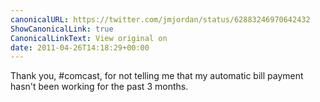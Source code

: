 ```yaml
---
canonicalURL: https://twitter.com/jmjordan/status/62883246970642432
ShowCanonicalLink: true
CanonicalLinkText: View original on
date: 2011-04-26T14:18:29+00:00
---
```

Thank you, #comcast, for not telling me that my automatic bill payment hasn't been working for the past 3 months.